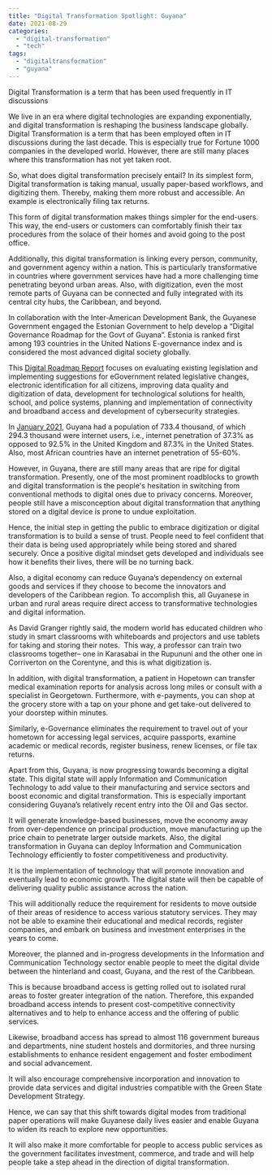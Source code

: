 ```yaml
---
title: "Digital Transformation Spotlight: Guyana"
date: 2021-08-29
categories: 
  - "digital-transformation"
  - "tech"
tags: 
  - "digitaltransformation"
  - "guyana"
---
```


Digital Transformation is a term that has been used frequently in IT discussions

We live in an era where digital technologies are expanding exponentially, and digital transformation is reshaping the business landscape globally. Digital Transformation is a term that has been employed often in IT discussions during the last decade. This is especially true for Fortune 1000 companies in the developed world. However, there are still many places where this transformation has not yet taken root.

So, what does digital transformation precisely entail? In its simplest form, Digital transformation is taking manual, usually paper-based workflows, and digitizing them. Thereby, making them more robust and accessible. An example is electronically filing tax returns.

This form of digital transformation makes things simpler for the end-users. This way, the end-users or customers can comfortably finish their tax procedures from the solace of their homes and avoid going to the post office.

Additionally, this digital transformation is linking every person, community, and government agency within a nation. This is particularly transformative in countries where government services have had a more challenging time penetrating beyond urban areas. Also, with digitization, even the most remote parts of Guyana can be connected and fully integrated with its central city hubs, the Caribbean, and beyond.

In collaboration with the Inter-American Development Bank, the Guyanese Government engaged the Estonian Government to help develop a “Digital Governance Roadmap for the Govt of Guyana”. Estonia is ranked first among 193 countries in the United Nations E-governance index and is considered the most advanced digital society globally. 

This [Digital Roadmap Report](https://ndma.gov.gy/wp-content/uploads/2020/01/DigitalGovernanceRoadmap_20181025.pdf) focuses on evaluating existing legislation and implementing suggestions for eGovernment related legislative changes, electronic identification for all citizens, improving data quality and digitization of data, development for technological solutions for health, school, and police systems, planning and implementation of connectivity and broadband access and development of cybersecurity strategies.

In [January 2021](https://datareportal.com/reports/digital-2021-guyana), Guyana had a population of 733.4 thousand, of which 294.3 thousand were internet users, i.e., internet penetration of 37.3% as opposed to 92.5% in the United Kingdom and 87.3% in the United States. Also, most African countries have an internet penetration of 55-60%. 

However, in Guyana, there are still many areas that are ripe for digital transformation. Presently, one of the most prominent roadblocks to growth and digital transformation is the people's hesitation in switching from conventional methods to digital ones due to privacy concerns. Moreover, people still have a misconception about digital transformation that anything stored on a digital device is prone to undue exploitation.

Hence, the initial step in getting the public to embrace digitization or digital transformation is to build a sense of trust. People need to feel confident that their data is being used appropriately while being stored and shared securely. Once a positive digital mindset gets developed and individuals see how it benefits their lives, there will be no turning back.

Also, a digital economy can reduce Guyana’s dependency on external goods and services if they choose to become the innovators and developers of the Caribbean region. To accomplish this, all Guyanese in urban and rural areas require direct access to transformative technologies and digital information.

As David Granger rightly said, the modern world has educated children who study in smart classrooms with whiteboards and projectors and use tablets for taking and storing their notes.  This way, a professor can train two classrooms together– one in Karasabai in the Rupununi and the other one in Corriverton on the Corentyne, and this is what digitization is.

In addition, with digital transformation, a patient in Hopetown can transfer medical examination reports for analysis across long miles or consult with a specialist in Georgetown. Furthermore, with e-payments, you can shop at the grocery store with a tap on your phone and get take-out delivered to your doorstep within minutes.

Similarly, e-Governance eliminates the requirement to travel out of your hometown for accessing legal services, acquire passports, examine academic or medical records, register business, renew licenses, or file tax returns.

Apart from this, Guyana, is now progressing towards becoming a digital state. This digital state will apply Information and Communication Technology to add value to their manufacturing and service sectors and boost economic and digital transformation. This is especially important considering Guyana’s relatively recent entry into the Oil and Gas sector.

It will generate knowledge-based businesses, move the economy away from over-dependence on principal production, move manufacturing up the price chain to penetrate larger outside markets. Also, the digital transformation in Guyana can deploy Information and Communication Technology efficiently to foster competitiveness and productivity.

It is the implementation of technology that will promote innovation and eventually lead to economic growth. The digital state will then be capable of delivering quality public assistance across the nation.

This will additionally reduce the requirement for residents to move outside of their areas of residence to access various statutory services. They may not be able to examine their educational and medical records, register companies, and embark on business and investment enterprises in the years to come.

Moreover, the planned and in-progress developments in the Information and Communication Technology sector enable people to meet the digital divide between the hinterland and coast, Guyana, and the rest of the Caribbean.

This is because broadband access is getting rolled out to isolated rural areas to foster greater integration of the nation. Therefore, this expanded broadband access intends to present cost-competitive connectivity alternatives and to help to enhance access and the offering of public services.

Likewise, broadband access has spread to almost 116 government bureaus and departments, nine student hostels and dormitories, and three nursing establishments to enhance resident engagement and foster embodiment and social advancement. 

It will also encourage comprehensive incorporation and innovation to provide data services and digital industries compatible with the Green State Development Strategy.

Hence, we can say that this shift towards digital modes from traditional paper operations will make Guyanese daily lives easier and enable Guyana to widen its reach to explore new opportunities.

It will also make it more comfortable for people to access public services as the government facilitates investment, commerce, and trade and will help people take a step ahead in the direction of digital transformation.

